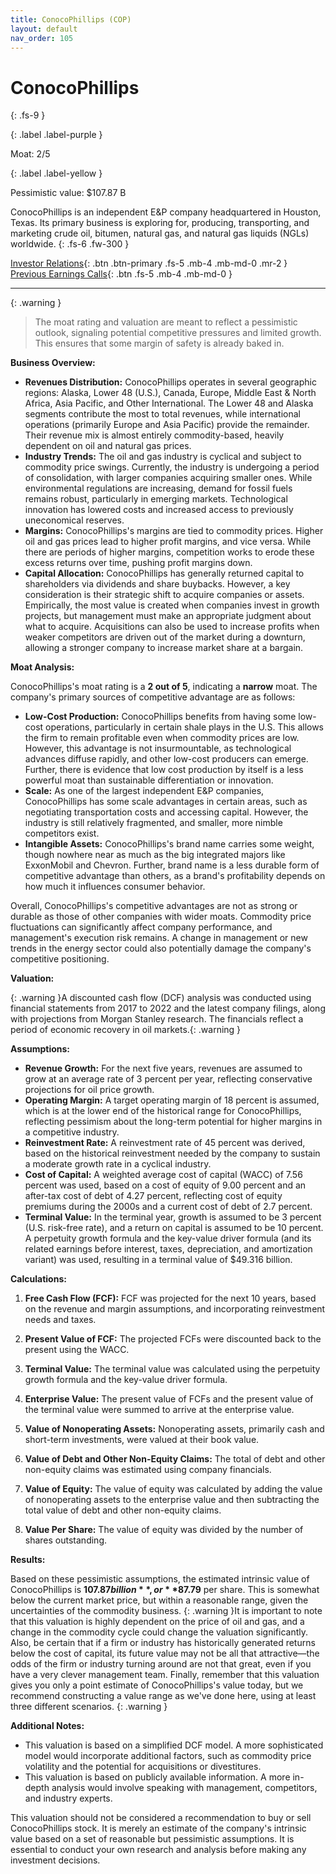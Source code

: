 ```yaml
---
title: ConocoPhillips (COP)
layout: default
nav_order: 105
---
```


# ConocoPhillips
{: .fs-9 }

{: .label .label-purple }

Moat: 2/5

{: .label .label-yellow }

Pessimistic value: $107.87 B

ConocoPhillips is an independent E&P company headquartered in Houston, Texas. Its primary business is exploring for, producing, transporting, and marketing crude oil, bitumen, natural gas, and natural gas liquids (NGLs) worldwide.
{: .fs-6 .fw-300 }

[Investor Relations](https://www.google.com/search?q=COP+investor+relations){: .btn .btn-primary .fs-5 .mb-4 .mb-md-0 .mr-2 }
[Previous Earnings Calls](https://discountingcashflows.com/company/COP/transcripts/){: .btn .fs-5 .mb-4 .mb-md-0 }

---

{: .warning } 
>The moat rating and valuation are meant to reflect a pessimistic outlook, signaling potential competitive pressures and limited growth. This ensures that some margin of safety is already baked in.


**Business Overview:**

* **Revenues Distribution:** ConocoPhillips operates in several geographic regions: Alaska, Lower 48 (U.S.), Canada, Europe, Middle East & North Africa, Asia Pacific, and Other International. The Lower 48 and Alaska segments contribute the most to total revenues, while international operations (primarily Europe and Asia Pacific) provide the remainder.  Their revenue mix is almost entirely commodity-based, heavily dependent on oil and natural gas prices.
* **Industry Trends:** The oil and gas industry is cyclical and subject to commodity price swings. Currently, the industry is undergoing a period of consolidation, with larger companies acquiring smaller ones. While environmental regulations are increasing, demand for fossil fuels remains robust, particularly in emerging markets. Technological innovation has lowered costs and increased access to previously uneconomical reserves.
* **Margins:** ConocoPhillips's margins are tied to commodity prices. Higher oil and gas prices lead to higher profit margins, and vice versa. While there are periods of higher margins, competition works to erode these excess returns over time, pushing profit margins down.
* **Capital Allocation:** ConocoPhillips has generally returned capital to shareholders via dividends and share buybacks. However, a key consideration is their strategic shift to acquire companies or assets.  Empirically, the most value is created when companies invest in growth projects, but management must make an appropriate judgment about what to acquire. Acquisitions can also be used to increase profits when weaker competitors are driven out of the market during a downturn, allowing a stronger company to increase market share at a bargain.


**Moat Analysis:**

ConocoPhillips's moat rating is a **2 out of 5**, indicating a **narrow** moat. The company's primary sources of competitive advantage are as follows:

* **Low-Cost Production:** ConocoPhillips benefits from having some low-cost operations, particularly in certain shale plays in the U.S. This allows the firm to remain profitable even when commodity prices are low. However, this advantage is not insurmountable, as technological advances diffuse rapidly, and other low-cost producers can emerge.  Further, there is evidence that low cost production by itself is a less powerful moat than sustainable differentiation or innovation.
* **Scale:** As one of the largest independent E&P companies, ConocoPhillips has some scale advantages in certain areas, such as negotiating transportation costs and accessing capital. However, the industry is still relatively fragmented, and smaller, more nimble competitors exist.
* **Intangible Assets:** ConocoPhillips's brand name carries some weight, though nowhere near as much as the big integrated majors like ExxonMobil and Chevron.  Further, brand name is a less durable form of competitive advantage than others, as a brand's profitability depends on how much it influences consumer behavior.

Overall, ConocoPhillips's competitive advantages are not as strong or durable as those of other companies with wider moats.  Commodity price fluctuations can significantly affect company performance, and management's execution risk remains. A change in management or new trends in the energy sector could also potentially damage the company's competitive positioning.



**Valuation:**

{: .warning }A discounted cash flow (DCF) analysis was conducted using financial statements from 2017 to 2022 and the latest company filings, along with projections from Morgan Stanley research. The financials reflect a period of economic recovery in oil markets.{: .warning }

**Assumptions:**

* **Revenue Growth:**  For the next five years, revenues are assumed to grow at an average rate of 3 percent per year, reflecting conservative projections for oil price growth.
* **Operating Margin:**  A target operating margin of 18 percent is assumed, which is at the lower end of the historical range for ConocoPhillips, reflecting pessimism about the long-term potential for higher margins in a competitive industry.
* **Reinvestment Rate:** A reinvestment rate of 45 percent was derived, based on the historical reinvestment needed by the company to sustain a moderate growth rate in a cyclical industry.  
* **Cost of Capital:**  A weighted average cost of capital (WACC) of 7.56 percent was used, based on a cost of equity of 9.00 percent and an after-tax cost of debt of 4.27 percent, reflecting cost of equity premiums during the 2000s and a current cost of debt of 2.7 percent.
* **Terminal Value:** In the terminal year, growth is assumed to be 3 percent (U.S. risk-free rate), and a return on capital is assumed to be 10 percent.  A perpetuity growth formula and the key-value driver formula (and its related earnings before interest, taxes, depreciation, and amortization variant)  was used, resulting in a terminal value of $49.316 billion. 

**Calculations:**

1. **Free Cash Flow (FCF):**  FCF was projected for the next 10 years, based on the revenue and margin assumptions, and incorporating reinvestment needs and taxes.

2. **Present Value of FCF:**  The projected FCFs were discounted back to the present using the WACC.

3. **Terminal Value:**  The terminal value was calculated using the perpetuity growth formula and the key-value driver formula.

4. **Enterprise Value:** The present value of FCFs and the present value of the terminal value were summed to arrive at the enterprise value.

5. **Value of Nonoperating Assets:**  Nonoperating assets, primarily cash and short-term investments, were valued at their book value.

6. **Value of Debt and Other Non-Equity Claims:**  The total of debt and other non-equity claims was estimated using company financials.

7. **Value of Equity:**  The value of equity was calculated by adding the value of nonoperating assets to the enterprise value and then subtracting the total value of debt and other non-equity claims.

8. **Value Per Share:** The value of equity was divided by the number of shares outstanding.

**Results:**

Based on these pessimistic assumptions, the estimated intrinsic value of ConocoPhillips is **$107.87 billion**, or **$87.79** per share.  This is somewhat below the current market price, but within a reasonable range, given the uncertainties of the commodity business. {: .warning }It is important to note that this valuation is highly dependent on the price of oil and gas, and a change in the commodity cycle could change the valuation significantly. Also, be certain that if a firm or industry has historically generated returns below the cost of capital, its future value may not be all that attractive—the odds of the firm or industry turning around are not that great, even if you have a very clever management team. Finally, remember that this valuation gives you only a point estimate of ConocoPhillips's value today, but we recommend constructing a value range as we've done here, using at least three different scenarios. {: .warning }

**Additional Notes:**

* This valuation is based on a simplified DCF model. A more sophisticated model would incorporate additional factors, such as commodity price volatility and the potential for acquisitions or divestitures.
* This valuation is based on publicly available information. A more in-depth analysis would involve speaking with management, competitors, and industry experts.


This valuation should not be considered a recommendation to buy or sell ConocoPhillips stock.  It is merely an estimate of the company's intrinsic value based on a set of reasonable but pessimistic assumptions. It is essential to conduct your own research and analysis before making any investment decisions.
